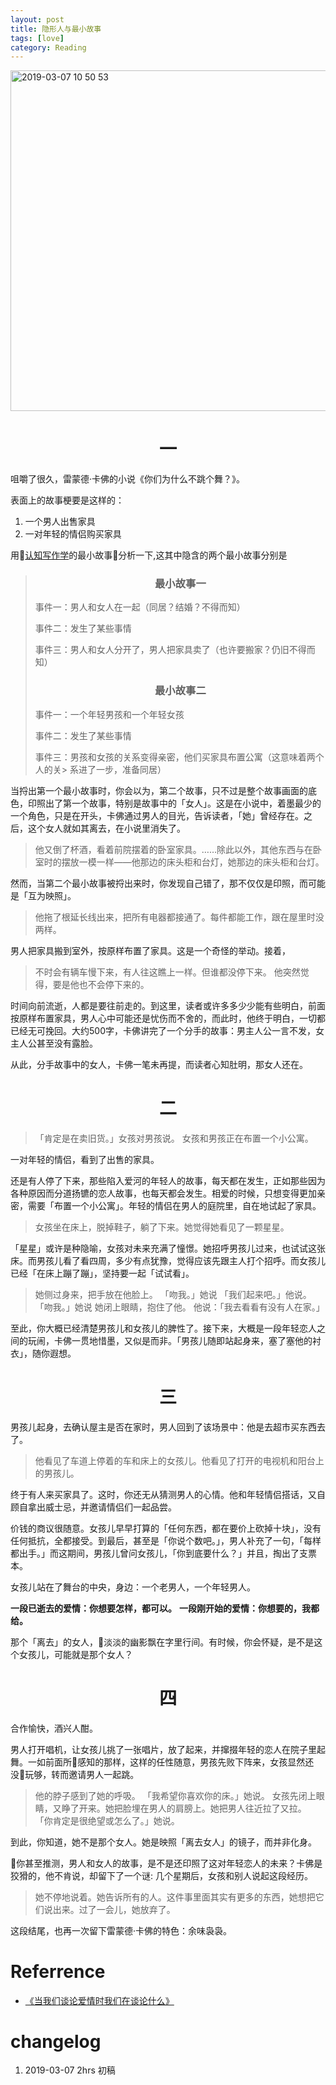 ```yaml
---
layout: post
title: 隐形人与最小故事
tags: [love]
category: Reading
---
```






<img width="545" alt="2019-03-07 10 50 53" src="https://user-images.githubusercontent.com/23351109/53928990-36964c80-40c7-11e9-8f6d-6b21816c7b7a.png">

# <center> 一

咀嚼了很久，雷蒙德·卡佛的小说《你们为什么不跳个舞？》。

表面上的故事梗要是这样的：

1. 一个男人出售家具
2. 一对年轻的情侣购买家具

用[认知写作学](http://openmind.mikecrm.com/ckEpfUn)的最小故事分析一下,这其中隐含的两个最小故事分别是

> ### <center>最小故事一
>
> 事件一：男人和女人在一起（同居？结婚？不得而知）
>
> 事件二：发生了某些事情
>
> 事件三：男人和女人分开了，男人把家具卖了（也许要搬家？仍旧不得而知）
>
> ### <center>最小故事二
>
> 事件一：一个年轻男孩和一个年轻女孩
>
> 事件二：发生了某些事情
>
> 事件三：男孩和女孩的关系变得亲密，他们买家具布置公寓（这意味着两个人的关> 系进了一步，准备同居）

当捋出第一个最小故事时，你会以为，第二个故事，只不过是整个故事画面的底色，印照出了第一个故事，特别是故事中的「女人」。这是在小说中，着墨最少的一个角色，只是在开头，卡佛通过男人的目光，告诉读者，「她」曾经存在。之后，这个女人就如其离去，在小说里消失了。

> 他又倒了杯酒，看着前院摆着的卧室家具。……除此以外，其他东西与在卧室时的摆放一模一样——他那边的床头柜和台灯，她那边的床头柜和台灯。


然而，当第二个最小故事被捋出来时，你发现自己错了，那不仅仅是印照，而可能是「互为映照」。

> 他拖了根延长线出来，把所有电器都接通了。每件都能工作，跟在屋里时没两样。

男人把家具搬到室外，按原样布置了家具。这是一个奇怪的举动。接着，

> 不时会有辆车慢下来，有人往这瞧上一样。但谁都没停下来。
> 他突然觉得，要是他也不会停下来的。

时间向前流逝，人都是要往前走的。到这里，读者或许多多少少能有些明白，前面按原样布置家具，男人心中可能还是忧伤而不舍的，而此时，他终于明白，一切都已经无可挽回。大约500字，卡佛讲完了一个分手的故事：男主人公一言不发，女主人公甚至没有露脸。

从此，分手故事中的女人，卡佛一笔未再提，而读者心知肚明，那女人还在。

# <center> 二

> 「肯定是在卖旧货。」女孩对男孩说。
> 女孩和男孩正在布置一个小公寓。

一对年轻的情侣，看到了出售的家具。

还是有人停了下来，那些陷入爱河的年轻人的故事，每天都在发生，正如那些因为各种原因而分道扬镳的恋人故事，也每天都会发生。相爱的时候，只想变得更加亲密，需要「布置一个小公寓」。年轻的情侣在男人的庭院里，自在地试起了家具。

> 女孩坐在床上，脱掉鞋子，躺了下来。她觉得她看见了一颗星星。

「星星」或许是种隐喻，女孩对未来充满了憧憬。她招呼男孩儿过来，也试试这张床。而男孩儿看了看四周，多少有点犹豫，觉得应该先跟主人打个招呼。而女孩儿已经「在床上蹦了蹦」，坚持要一起「试试看」。

> 她侧过身来，把手放在他脸上。
> 「吻我。」她说
> 「我们起来吧。」他说。
> 「吻我。」她说
> 她闭上眼睛，抱住了他。
> 他说：「我去看看有没有人在家。」

至此，你大概已经清楚男孩儿和女孩儿的脾性了。接下来，大概是一段年轻恋人之间的玩闹，卡佛一贯地惜墨，又似是而非。「男孩儿随即站起身来，塞了塞他的衬衣」，随你遐想。

# <center> 三

男孩儿起身，去确认屋主是否在家时，男人回到了该场景中：他是去超市买东西去了。

> 他看见了车道上停着的车和床上的女孩儿。他看见了打开的电视机和阳台上的男孩儿。

终于有人来买家具了。这时，你还无从猜测男人的心情。他和年轻情侣搭话，又自顾自拿出威士忌，并邀请情侣们一起品尝。

价钱的商议很随意。女孩儿早早打算的「任何东西，都在要价上砍掉十块」，没有任何抵抗，全都接受。到最后，甚至是「你说个数吧。」，男人补充了一句，「每样都出手。」而这期间，男孩儿曾问女孩儿，「你到底要什么？」并且，掏出了支票本。

女孩儿站在了舞台的中央，身边：一个老男人，一个年轻男人。

**一段已逝去的爱情：你想要怎样，都可以。**
**一段刚开始的爱情：你想要的，我都给。**

那个「离去」的女人，淡淡的幽影飘在字里行间。有时候，你会怀疑，是不是这个女孩儿，可能就是那个女人？

# <center> 四

合作愉快，酒兴人酣。

男人打开唱机，让女孩儿挑了一张唱片，放了起来，并撺掇年轻的恋人在院子里起舞。一如前面所感知的那样，这样的任性随意，男孩先败下阵来，女孩显然还没玩够，转而邀请男人一起跳。

> 他的脖子感到了她的呼吸。
> 「我希望你喜欢你的床。」她说。
> 女孩先闭上眼睛，又睁了开来。她把脸埋在男人的肩膀上。她把男人往近拉了又拉。
> 「你肯定是很绝望或怎么了。」她说。

到此，你知道，她不是那个女人。她是映照「离去女人」的镜子，而并非化身。

你甚至推测，男人和女人的故事，是不是还印照了这对年轻恋人的未来？卡佛是狡猾的，他不肯说，却留下了一个谜: 几个星期后，女孩和别人说起这段经历。

> 她不停地说着。她告诉所有的人。这件事里面其实有更多的东西，她想把它们说出来。过了一会儿，她放弃了。

这段结尾，也再一次留下雷蒙德·卡佛的特色：余味袅袅。

# Referrence
- [《当我们谈论爱情时我们在谈论什么》](https://book.douban.com/subject/4010969/)


# changelog
1. 2019-03-07 2hrs 初稿
